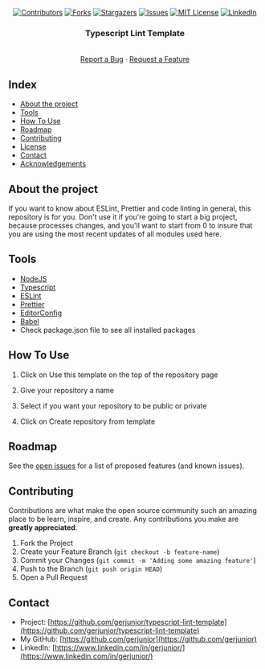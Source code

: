 <!--
*** Template em https://github.com/othneildrew/Best-README-Template
-->

<center>

[![Contributors][contributors-shield]][contributors-url]
[![Forks][forks-shield]][forks-url]
[![Stargazers][stars-shield]][stars-url]
[![Issues][issues-shield]][issues-url]
[![MIT License][license-shield]][license-url]
[![LinkedIn][linkedin-shield]][linkedin-url]

</center>

<!-- PROJECT LOGO -->

<p align="center">
  <h3 align="center">Typescript Lint Template</h3>


  <p align="center">
    <br />
    <a href="https://github.com/gerjunior/typescript-lint-template/issues">Report a Bug</a>
    ·
    <a href="https://github.com/gerjunior/typescript-lint-template/issues">Request a Feature</a>
  </p>


<!-- TABLE OF CONTENTS -->

## Index

* [About the project](#about-the-project)
* [Tools](#tools)
* [How To Use](#how-to-use)
* [Roadmap](#roadmap)
* [Contributing](#contributing)
* [License](#license)
* [Contact](#contact)
* [Acknowledgements](#acknowledgements)

<!-- ABOUT THE PROJECT -->
## About the project

If you want to know about ESLint, Prettier and code linting in general, this repository is for you. Don't use it if you're going to start a big project, because processes changes, and you'll want to start from 0 to insure that you are using the most recent updates of all modules used here.

## Tools

* [NodeJS](https://nodejs.org/en/)
* [Typescript](https://www.typescriptlang.org/)
* [ESLint](https://eslint.org/)
* [Prettier](https://prettier.io/)
* [EditorConfig](https://editorconfig.org/)
* [Babel](https://babeljs.io/)
* Check package.json file to see all installed packages

## How To Use

1. Click on Use this template on the top of the repository page

2. Give your repository a name

3. Select if you want your repository to be public or private

4. Click on Create repository from template

<!-- ROADMAP -->
## Roadmap

See the [open issues](https://github.com/gerjunior/typescript-lint-template/issues) for a list of proposed features (and known issues).

<!-- CONTRIBUIÇÕES -->
## Contributing

Contributions are what make the open source community such an amazing place to be learn, inspire, and create. Any contributions you make are **greatly appreciated**.

1. Fork the Project
2. Create your Feature Branch (`git checkout -b feature-name`)
3. Commit your Changes (`git commit -m 'Adding some amazing feature'`)
4. Push to the Branch (`git push origin HEAD`)
5. Open a Pull Request

<!-- CONTACT -->

## Contact

* Project: [https://github.com/gerjunior/typescript-lint-template](https://github.com/gerjunior/typescript-lint-template)
* My GitHub: [https://github.com/gerjunior](https://github.com/gerjunior)
* LinkedIn: [https://www.linkedin.com/in/gerjunior/](https://www.linkedin.com/in/gerjunior/)

<!-- MARKDOWN LINKS & IMAGES -->
<!-- https://www.markdownguide.org/basic-syntax/#reference-style-links -->

[contributors-shield]: https://img.shields.io/github/contributors/gerjunior/typescript-lint-template.svg?style=flat-square
[contributors-url]: https://github.com/gerjunior/typescript-lint-template/graphs/contributors
[forks-shield]: https://img.shields.io/github/forks/gerjunior/typescript-lint-template.svg?style=flat-square
[forks-url]: https://github.com/gerjunior/typescript-lint-template/network/members
[stars-shield]: https://img.shields.io/github/stars/gerjunior/typescript-lint-template.svg?style=flat-square
[stars-url]: https://github.com/gerjunior/typescript-lint-template/stargazers
[issues-shield]: https://img.shields.io/github/issues/gerjunior/typescript-lint-template.svg?style=flat-square
[issues-url]: https://github.com/gerjunior/typescript-lint-template/issues
[license-shield]: https://img.shields.io/github/license/gerjunior/typescript-lint-template.svg?style=flat-square
[license-url]: https://github.com/gerjunior/typescript-lint-template/blob/master/LICENSE.txt
[linkedin-shield]: https://img.shields.io/badge/-LinkedIn-black.svg?style=flat-square&logo=linkedin&colorB=555
[linkedin-url]: https://linkedin.com/in/gerjunior
